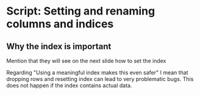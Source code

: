# Script: Setting and renaming columns and indices

## Why the index is important

Mention that they will see on the next slide how to set the index

Regarding "Using a meaningful index makes this even safer" I mean that dropping rows and
resetting index can lead to very problematic bugs. This does not happen if the index
contains actual data.
